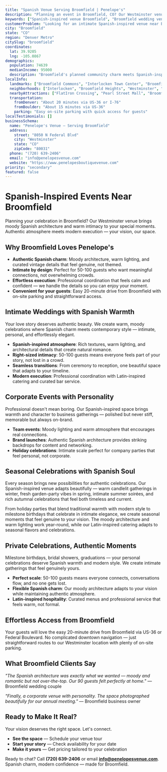 ```yaml
---
title: "Spanish Venue Serving Broomfield | Penelope's"
description: "Planning an event in Broomfield, CO? Our Westminster venue offers moody Spanish architecture and intimate spaces for 50-100 guests. Authentic atmosphere."
keywords: ["Spanish-inspired venue Broomfield", "Broomfield wedding venue", "intimate event space Broomfield CO", "moody venue near Broomfield", "50-100 guest venue Broomfield", "Westminster venue serving Broomfield"]
customerProblem: "Looking for an intimate Spanish-inspired venue near Broomfield with authentic atmosphere and modern execution for 50-100 guests?"
city: "Broomfield"
state: "CO"
region: "Denver Metro"
citySlug: "broomfield"
coordinates:
  lat: 39.9205
  lng: -105.0867
demographics:
  population: 74639
  medianIncome: 95000
  description: "Broomfield's planned community charm meets Spanish-inspired intimacy—perfect for authentic weddings, celebrations, and meaningful corporate moments."
localInfo:
  landmarks: ["Broomfield Commons", "Interlocken Town Center", "Broomfield Amphitheater", "Wonderland Cave & Adventure Park"]
  neighborhoods: ["Interlocken", "Broomfield Heights", "Westminster", "Northwest"]
  nearbyAttractions: ["FlatIron Crossing", "Pearl Street Mall", "Broomfield Farmers Market", "Outdoor recreation"]
  transportation:
    fromDenver: "About 20 minutes via US-36 or I-76"
    fromBoulder: "About 15 minutes via US-36"
    parking: "Easy on-site parking with quick access for guests"
localTestimonials: []
businessSchema:
  name: "Penelope's Venue – Serving Broomfield"
  address:
    street: "8050 N Federal Blvd"
    city: "Westminster"
    state: "CO"
    zipCode: "80031"
  phone: "(720) 639-2406"
  email: "info@penelopesvenue.com"
  website: "https://www.penelopesboutiquevenue.com"
priority: "secondary"
featured: false
---
```


# Spanish-Inspired Events Near Broomfield

Planning your celebration in Broomfield? Our Westminster venue brings moody Spanish architecture and warm intimacy to your special moments. Authentic atmosphere meets modern execution — your vision, our space.

## Why Broomfield Loves Penelope's

- **Authentic Spanish charm**: Moody architecture, warm lighting, and curated vintage details that feel genuine, not themed.
- **Intimate by design**: Perfect for 50-100 guests who want meaningful connections, not overwhelming crowds.
- **Effortless execution**: Professional coordination that feels calm and confident — we handle the details so you can enjoy your moment.
- **Convenient for your guests**: Easy 20-minute drive from Broomfield with on-site parking and straightforward access.

## Intimate Weddings with Spanish Warmth

Your love story deserves authentic beauty. We create warm, moody celebrations where Spanish charm meets contemporary style — intimate, personal, and effortlessly elegant.

- **Spanish-inspired atmosphere**: Rich textures, warm lighting, and architectural details that create natural romance.
- **Right-sized intimacy**: 50-100 guests means everyone feels part of your story, not lost in a crowd.
- **Seamless transitions**: From ceremony to reception, one beautiful space that adapts to your timeline.
- **Modern execution**: Professional coordination with Latin-inspired catering and curated bar service.

## Corporate Events with Personality

Professional doesn't mean boring. Our Spanish-inspired space brings warmth and character to business gatherings — polished but never stiff, memorable but always on-brand.

- **Team events**: Moody lighting and warm atmosphere that encourages real connections.
- **Brand launches**: Authentic Spanish architecture provides striking backdrops for content and networking.
- **Holiday celebrations**: Intimate scale perfect for company parties that feel personal, not corporate.

## Seasonal Celebrations with Spanish Soul

Every season brings new possibilities for authentic celebrations. Our Spanish-inspired venue adapts beautifully — warm candlelit gatherings in winter, fresh garden-party vibes in spring, intimate summer soirées, and rich autumnal celebrations that feel both timeless and current.

From holiday parties that blend traditional warmth with modern style to milestone birthdays that celebrate in intimate elegance, we create seasonal moments that feel genuine to your vision. The moody architecture and warm lighting work year-round, while our Latin-inspired catering adapts to seasonal flavors and celebrations.

## Private Celebrations, Authentic Moments

Milestone birthdays, bridal showers, graduations — your personal celebrations deserve Spanish warmth and modern style. We create intimate gatherings that feel genuinely yours.

- **Perfect scale**: 50-100 guests means everyone connects, conversations flow, and no one gets lost.
- **Flexible Spanish charm**: Our moody architecture adapts to your vision while maintaining authentic atmosphere.
- **Latin-inspired hospitality**: Curated menus and professional service that feels warm, not formal.

## Effortless Access from Broomfield

Your guests will love the easy 20-minute drive from Broomfield via US-36 or Federal Boulevard. No complicated downtown navigation — just straightforward routes to our Westminster location with plenty of on-site parking.

## What Broomfield Clients Say

*"The Spanish architecture was exactly what we wanted — moody and romantic but not over-the-top. Our 90 guests felt perfectly at home."* — Broomfield wedding couple

*"Finally, a corporate venue with personality. The space photographed beautifully for our annual meeting."* — Broomfield business owner

## Ready to Make It Real?

Your vision deserves the right space. Let's connect.

- **See the space** — Schedule your venue tour
- **Start your story** — Check availability for your date  
- **Make it yours** — Get pricing tailored to your celebration

Ready to chat? Call **(720) 639-2406** or email **info@penelopesvenue.com**. Spanish charm, modern confidence — made for Broomfield.
